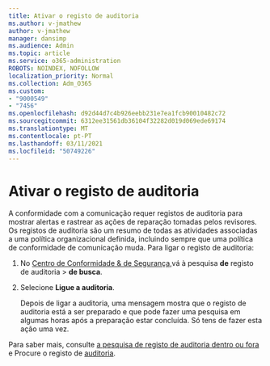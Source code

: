 ```yaml
---
title: Ativar o registo de auditoria
ms.author: v-jmathew
author: v-jmathew
manager: dansimp
ms.audience: Admin
ms.topic: article
ms.service: o365-administration
ROBOTS: NOINDEX, NOFOLLOW
localization_priority: Normal
ms.collection: Adm_O365
ms.custom:
- "9000549"
- "7456"
ms.openlocfilehash: d92d44d7c4b926eebb231e7ea1fcb90010482c72
ms.sourcegitcommit: 6312ee31561db36104f32282d019d069ede69174
ms.translationtype: MT
ms.contentlocale: pt-PT
ms.lasthandoff: 03/11/2021
ms.locfileid: "50749226"
---
```

# <a name="enable-the-audit-log"></a>Ativar o registo de auditoria

A conformidade com a comunicação requer registos de auditoria para mostrar alertas e rastrear as ações de reparação tomadas pelos revisores. Os registos de auditoria são um resumo de todas as atividades associadas a uma política organizacional definida, incluindo sempre que uma política de conformidade de comunicação muda. Para ligar o registo de auditoria:

1. No [Centro de Conformidade & de Segurança,](https://go.microsoft.com/fwlink/?linkid=2101341)vá à pesquisa **de** registo de auditoria  >  **de busca**.
2. Selecione **Ligue a auditoria**.

    Depois de ligar a auditoria, uma mensagem mostra que o registo de auditoria está a ser preparado e que pode fazer uma pesquisa em algumas horas após a preparação estar concluída. Só tens de fazer esta ação uma vez.

Para saber mais, consulte [a pesquisa de registo de auditoria dentro ou fora](https://go.microsoft.com/fwlink/?linkid=2129077) e Procure o registo de [auditoria](https://go.microsoft.com/fwlink/?linkid=2123729).
